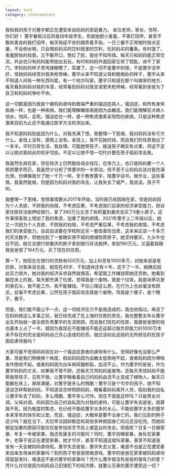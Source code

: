 ```yaml
---
layout: test
category: intermediate
---
```

我和我的孩子刘蕙宇都正在遭受来自妈妈的家庭暴力。
各位老师，家长，领导，你们好！
        蕙宇暑假过后将是四年级学生，但是她胆小害羞，不善打招呼，甚至不敢和善良的我打招呼，每天局促不安的摆弄着手指，一日三餐不正常按时按点足量，不会倒水喝，只会喝妈妈买的饮料瓶里的饮料，吃妈妈买的薯条。有时饿了，害羞胆怯的找我，又不敢开口，憋红了脸，我也不知所措。每天只和妈妈能正常交流，外出也只有妈妈能带她出去玩，有时和妈妈外面回家忘带了钥匙，进不了家门，学妈妈的样子责骂我眼瞎了，耳聋了。这一切不是蕙宇的错，不是蕙宇没学好，怪她妈妈经常对我夹枪带棒，蕙宇从来不知道父母和睦相处的样子，蕙宇从来不知道人间有一种东西叫爱。有一个地方叫家。蕙宇只知道在那个叫做家的地方，每天看到妈妈对我的冷漠，经常看到妈妈对我言语里夹枪带棒，经常看到爸爸为了自卫和妈妈的争吵不休。

这一切都是因为我是个被妈妈虐待到极端严重的强迫症病人，强迫症，和所有身体疾病一样，也是一种疾病。我们能理解糖尿病是因为血糖高，我们能理解狂犬病人怕水，怕风，会死。强迫症也一样，是一种焦虑激素呈阳性的疾病，只是这种焦虑激素目前为止还不能通过医学方法检测出来。

我不知道妈妈到底因为什么，对我充满了恨，我整理一下思绪，我对妈妈没有亏欠什么，金钱上没有，感情上没有。金钱上，我不花她的钱，而且我们的住房我出了一多半。平时日常生活，我自理。可能她带孩子，接送孩子确实有点累，但这不足以让她对我如此的咬牙切齿，不足以让她不惜一切代价要在孩子面前攻击我。

我虽然生病在家，但在经济上仍然能给母女钱花，在体力上，也只是妈妈要一个人照顾蕙宇而已，我虽然少分担了带蕙宇的一半劳动，但不至于让妈妈应该对我充满仇恨，仿佛像我欠了她一千万一样。至于教育蕙宇，陪蕙宇读书，做作业，这些事情，我虽然能做，但是因为妈妈对我的攻击，让我失去了威严，我说话，孩子不听。 

我整理一下思绪，觉得事情要从2017年开始，当时我已经因病在家，但是妈妈因为个人贪欲，不顾我的劝阻，不考虑后果，不考虑我们自家的经济承受能力，把自家住房非法抵押给银行，拿了360万元又添了些积蓄到重庆去买了6套小房子。这件事情客观上增加了我的焦虑，加重了我的病情。2021年蕙宇上二年级以后，她又一次因为个人贪欲，不顾我的劝阻，不考虑严重后果，不考虑我的病情，不考虑我们的承受能力，自说自话要在学校附近买一套改善性住房，这本来应该一千多万的天文数字，但她找到了一套确实很不错的商铺性质房子，她坚持要买，九头牛也拉不回，她又去银行把重庆的房子拿到银行非法抵押，拿到190万元，又逼着我跟我爸爸借了164万元，买了现在的住房。

算一下，她现在在银行的贷款有500万元，加上利息有1000多万，对她来说是笔巨款，对我来说也是，她现在45岁，干到退休还有十年，还不了一半。她确实因此压力很大，她对我的经济诉求自然就很高，希望我工作赚钱帮她还贷款。她看到躺在床上的我，每天都充满了仇恨，觉得我是个废物，我是个垃圾，我是块茅坑里的臭石头，我不能工作，我不能赚钱。不仅心理这么想，在行为上也丝毫没有顾忌，丝毫不考虑后果，公然在孩子面前攻击我是个废物，骂我是个傻子，是个瞎子，聋子。

但是，我们能不能公平一点，这一切经济压力不是我造成的，我也劝阻过。再说了在妈妈做这么多事之前，我已经完成了在上海的住房的责任，我也整整五年从蕙宇出生开始就一直全部负责蕙宇的生活照顾。而且我们现在的住房，我跟爸爸借的钱也基本上占了一半。就因为我现在不能赚钱不能还这超过我负担能力的1000万本来不存在的完全是妈妈自己贪心造成的巨债，就应该如此这般的无所顾忌的在孩子面前虐待我吗？

大家可能不觉得妈妈现在对一个强迫症患者的虐待有什么，觉得好像也没那么严重，但是我们稍微换个角度，假如妈妈因为血糖太低倒地不起，或者妈妈因为哮喘发作倒地不起，或者妈妈因为出车祸双腿断裂，血流不止。作为蕙宇的爸爸，作为蕙宇妈妈的丈夫，如果我不管不顾，还每天咒骂妈妈是废物，还每天责怪妈妈不能帮我带孩子，见死不救，让蕙宇眼看着自己的妈妈血流不止变成了植物人，每天只能躺在床上，屎尿满屋。对蕙宇是多么的残酷！蕙宇只是个10岁的孩子，她不知道该怎样帮助妈妈，不知道该怎样照顾妈妈，眼看着妈妈离开人世，假如我的自私让蕙宇失去了妈妈，多么残酷，蕙宇多么可怜。现在不就是这样吗？只是男女对调，父母对调，妈妈因为自己的自私因为对我的虐待，可能让蕙宇失去爸爸，就算我不死，因为极度的焦虑，也已经不能给蕙宇太多的关心，不能给蕙宇太多的蕙宇本来享有的快乐和父爱。而且，强迫症，大概率是要不治身亡的，我们见到的例子还少吗？就在当下，天后李汶因抑郁症和其他多种原因身亡的瓜还没吃完。而她抑郁症加重的原因可能仅仅是参加综艺节目上被蓝台的攻击。但我呢？日复一日被家暴，年复一年被家暴，我还有康复的可能吗？同时，蕙宇目睹家暴，身处在家暴中，也等于说正在遭受家暴，她才10岁，甚至不知道这就叫家暴，甚至不知道爸爸有一天会被妈妈虐待死。蕙宇失去爸爸，蕙宇失去父爱，难道不也是正在遭受着来自亲生母亲的家暴吗？别的孩子有爸爸陪做游戏，蕙宇的爸爸在家里被妈妈虐待得瑟瑟发抖，难道这不是对蕙宇的家暴吗？凭什么蕙宇就没有爸爸的强有力的爱？凭什么仅仅是因为妈妈自己犯错犯下的经济罪，就要让无辜的蕙宇遭受这一切？
